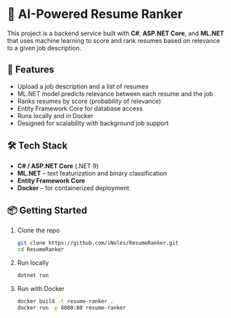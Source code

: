 # 🧠 AI-Powered Resume Ranker

This project is a backend service built with **C#**, **ASP.NET Core**, and **ML.NET** that uses machine learning to score and rank resumes based on relevance to a given job description.

## 🚀 Features

- Upload a job description and a list of resumes
- ML.NET model predicts relevance between each resume and the job
- Ranks resumes by score (probability of relevance)
- Entity Framework Core for database access
- Runs locally and in Docker
- Designed for scalability with background job support

## 🛠️ Tech Stack

- **C# / ASP.NET Core** (.NET 9)
- **ML.NET** – text featurization and binary classification
- **Entity Framework Core**
- **Docker** – for containerized deployment

## 📦 Getting Started

1. Clone the repo
   ```bash
   git clone https://github.com/iNoles/ResumeRanker.git
   cd ResumeRanker
   ```
2. Run locally
    ```bash
    dotnet run
    ```
3. Run with Docker
   ```bash
   docker build -t resume-ranker .
   docker run -p 8080:80 resume-ranker
   ```
